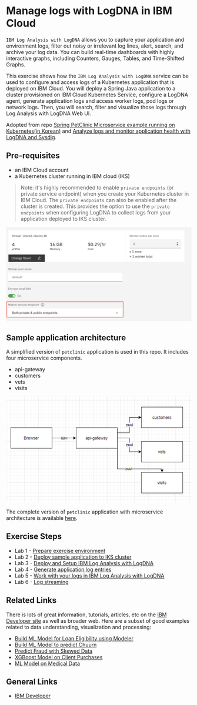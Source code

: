 # Manage logs with LogDNA in IBM Cloud

`IBM Log Analysis with LogDNA` allows you to capture your application and environment logs, filter out noisy or irrelevant log lines, alert, search, and archive your log data. You can build real-time dashboards with highly interactive graphs, including Counters, Gauges, Tables, and Time-Shifted Graphs.

This exercise shows how the `IBM Log Analysis with LogDNA` service can be used to configure and access logs of a Kubernetes application that is deployed on IBM Cloud. You will deploy a Spring Java application to a cluster provisioned on IBM Cloud Kubernetes Service, configure a LogDNA agent, generate application logs and access worker logs, pod logs or network logs. Then, you will search, filter and visualize those logs through Log Analysis with LogDNA Web UI.

Adopted from repo [Spring PetClinic Microservice example running on Kubernetes(in Korean)](https://github.com/hongjsk/spring-petclinic-kubernetes) and [Analyze logs and monitor application health with LogDNA and Sysdig](https://cloud.ibm.com/docs/solution-tutorials?topic=solution-tutorials-application-log-analysis).


## Pre-requisites

* an IBM Cloud account
* a Kubernetes cluster running in IBM cloud (IKS)

> Note: it's highly recommended to enable `private endpoints` (or private service endpoint) when you create your Kubernetes cluster in IBM Cloud. The `private endpoints` can also be enabled after the cluster is created. This provides the option to use the `private endpoints` when configuring LogDNA to collect logs from your application deployed to IKS cluster.

!["iks_private_endpoints"](doc/images/iks_private_endpoints.png)


## Sample application architecture

A simplified version of `petclinic` application is used in this repo. It includes four microservice components.
  * api-gateway
  * customers
  * vets
  * visits

!["iks_private_endpoints"](doc/images/petclinic_architecture.png)

The complete version of `petclinic` application with microservice architecture is available [here](https://github.com/spring-petclinic/spring-petclinic-microservices).


## Exercise Steps

  * Lab 1 - [Prepare exercise environment](README-preparation.md)
  * Lab 2 - [Deploy sample application to IKS cluster](README-deploy-app.md)
  * Lab 3 - [Deploy and Setup IBM Log Analysis with LogDNA](README-setup-logdna.md)
  * Lab 4 - [Generate application log entries](README-generate-logs.md)
  * Lab 5 - [Work with your logs in IBM Log Analysis with LogDNA]()
  * Lab 6 - [Log streaming]()


## Related Links

There is lots of great information, tutorials, articles, etc on the [IBM Developer site](https://developer.ibm.com) as well as broader web. Here are a subset of good examples related to data understanding, visualization and processing:

- [Build ML Model for Loan Eligibility using Modeler](https://developer.ibm.com/tutorials/predict-loan-eligibility-using-jupyter-notebook-ibm-spss-modeler/)
- [Build ML Model to predict Chuurn](https://developer.ibm.com/patterns/predict-customer-churn-using-watson-studio-and-jupyter-notebooks/)
- [Predict Fraud with Skewed Data](https://developer.ibm.com/patterns/predicting-fraud-using-skewed-data/)
- [XGBoost Model on Client Purchases](https://developer.ibm.com/patterns/analyze-bank-marketing-data-using-xgboost-gain-insights-client-purchases/)
- [ML Model on Medical Data](https://developer.ibm.com/patterns/analyze-open-medical-data-sets-to-gain-insights/)


## General Links

- [IBM Developer](https://developer.ibm.com)

